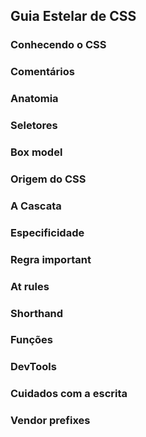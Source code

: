 ## Guia Estelar de CSS

### Conhecendo o CSS

### Comentários

### Anatomia

### Seletores

### Box model

### Origem do CSS

### A Cascata

### Especificidade

### Regra important

### At rules

### Shorthand

### Funções

### DevTools

### Cuidados com a escrita

### Vendor prefixes
